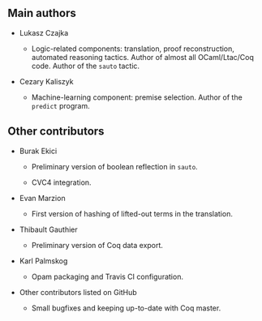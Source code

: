 Main authors
------------

* Lukasz Czajka

    * Logic-related components: translation, proof reconstruction,
      automated reasoning tactics. Author of almost all OCaml/Ltac/Coq
      code. Author of the `sauto` tactic.

* Cezary Kaliszyk

    * Machine-learning component: premise selection. Author of the
      `predict` program.

Other contributors
------------------

* Burak Ekici

    * Preliminary version of boolean reflection in `sauto`.

    * CVC4 integration.

* Evan Marzion

    * First version of hashing of lifted-out terms in the translation.

* Thibault Gauthier

    * Preliminary version of Coq data export.

* Karl Palmskog

    * Opam packaging and Travis CI configuration.

* Other contributors listed on GitHub

    * Small bugfixes and keeping up-to-date with Coq master.
